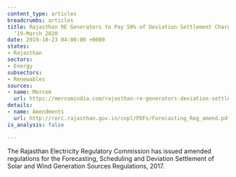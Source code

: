 ```yaml
---
content_type: articles
breadcrumbs: articles
title: Rajasthan RE Generators to Pay 50% of Deviation Settlement Charges from Oct
  ‘19-March 2020
date: 2019-10-23 04:00:00 +0000
states:
- Rajasthan
sectors:
- Energy
subsectors:
- Renewables
sources:
- name: Mercom
  url: https://mercomindia.com/rajasthan-re-generators-deviation-settlement-charges/
details:
- name: Amendments
  url: http://rerc.rajasthan.gov.in/cnpl/PDFs/Forecasting_Reg_amend.pdf
is_analysis: false

---
```

The Rajasthan Electricity Regulatory Commission has issued amended regulations for the Forecasting, Scheduling and Deviation Settlement of Solar and Wind Generation Sources Regulations, 2017.